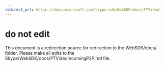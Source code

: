 ```yaml
---
redirect_url: https://docs.microsoft.com/skype-sdk/WebSDK/docs/PTVideoIncomingP2P
---
```

# do not edit
This document is a redirection source for redirection to the WebSDK/docs/ folder. Please make all edits to the Skype/WebSDK/docs/PTVideoIncomingP2P.md file.

